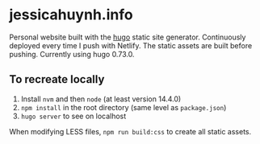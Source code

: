 # jessicahuynh.info

Personal website built with the [hugo](gohugo.io) static site generator. Continuously deployed every time I push with Netlify. The static assets are built before pushing. Currently using hugo 0.73.0.

## To recreate locally

1. Install `nvm` and then `node` (at least version 14.4.0)
2. `npm install` in the root directory (same level as `package.json`)
3. `hugo server` to see on localhost

When modifying LESS files, `npm run build:css` to create all static assets.
